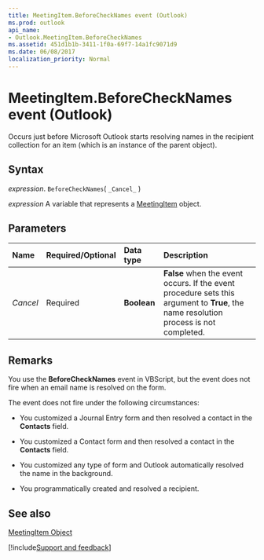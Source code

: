 ```yaml
---
title: MeetingItem.BeforeCheckNames event (Outlook)
ms.prod: outlook
api_name:
- Outlook.MeetingItem.BeforeCheckNames
ms.assetid: 451d1b1b-3411-1f0a-69f7-14a1fc9071d9
ms.date: 06/08/2017
localization_priority: Normal
---
```



# MeetingItem.BeforeCheckNames event (Outlook)

Occurs just before Microsoft Outlook starts resolving names in the recipient collection for an item (which is an instance of the parent object).


## Syntax

_expression_. `BeforeCheckNames`( `_Cancel_` )

_expression_ A variable that represents a [MeetingItem](Outlook.MeetingItem.md) object.


## Parameters



|Name|Required/Optional|Data type|Description|
|:-----|:-----|:-----|:-----|
| _Cancel_|Required| **Boolean**| **False** when the event occurs. If the event procedure sets this argument to **True**, the name resolution process is not completed.|

## Remarks

You use the  **BeforeCheckNames** event in VBScript, but the event does not fire when an email name is resolved on the form.

The event does not fire under the following circumstances:


- You customized a Journal Entry form and then resolved a contact in the  **Contacts** field.
    
- You customized a Contact form and then resolved a contact in the  **Contacts** field.
    
- You customized any type of form and Outlook automatically resolved the name in the background.
    
- You programmatically created and resolved a recipient.
    



## See also


[MeetingItem Object](Outlook.MeetingItem.md)

[!include[Support and feedback](~/includes/feedback-boilerplate.md)]
